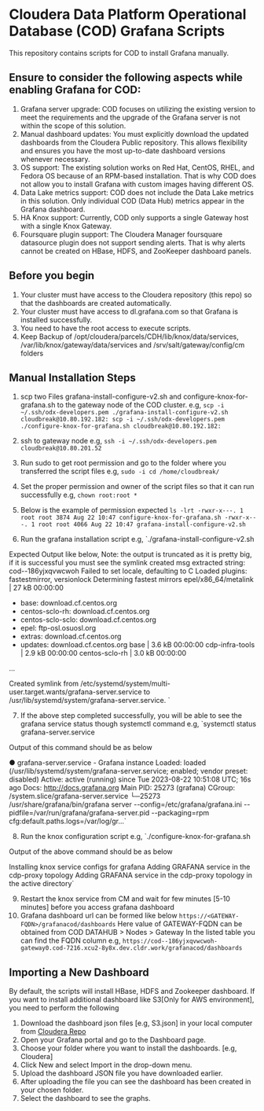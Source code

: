 # Cloudera Data Platform Operational Database (COD) Grafana Scripts
This repository contains scripts for COD to install Grafana manually.

## Ensure to consider the following aspects while enabling Grafana for COD:

1. Grafana server upgrade: COD focuses on utilizing the existing version to meet the requirements and the upgrade of the Grafana server is not within the scope of this solution.
2. Manual dashboard updates: You must explicitly download the updated dashboards from the Cloudera Public repository. This allows flexibility and ensures you have the most up-to-date dashboard versions whenever necessary.
3. OS support: The existing solution works on Red Hat, CentOS, RHEL, and Fedora OS because of an RPM-based installation. That is why COD does not allow you to install Grafana with custom images having different OS.
4. Data Lake metrics support: COD does not include the Data Lake metrics in this solution. Only individual COD (Data Hub) metrics appear in the Grafana dashboard.
5. HA Knox support: Currently, COD only supports a single Gateway host with a single Knox Gateway.
6. Foursquare plugin support: The Cloudera Manager foursquare datasource plugin does not support sending alerts. That is why alerts cannot be created on HBase, HDFS, and ZooKeeper dashboard panels.

## Before you begin
1. Your cluster must have access to the Cloudera repository (this repo) so that the dashboards are created automatically.
2. Your cluster must have access to dl.grafana.com so that Grafana is installed successfully.
3. You need to have the root access to execute scripts.
4. Keep Backup of /opt/cloudera/parcels/CDH/lib/knox/data/services, /var/lib/knox/gateway/data/services and /srv/salt/gateway/config/cm folders


## Manual Installation Steps
1. scp two Files grafana-install-configure-v2.sh and configure-knox-for-grafana.sh to the gateway node of the COD cluster.
e.g,
`scp -i ~/.ssh/odx-developers.pem ./grafana-install-configure-v2.sh cloudbreak@10.80.192.182:
scp -i ~/.ssh/odx-developers.pem ./configure-knox-for-grafana.sh cloudbreak@10.80.192.182:`

2. ssh to gateway node
e.g,
`ssh -i ~/.ssh/odx-developers.pem cloudbreak@10.80.201.52`

3. Run sudo to get root permission and go to the folder where you transferred the script files
e.g,
`sudo -i
cd /home/cloudbreak/`

4. Set the proper permission and owner of the script files so that it can run successfully
e.g,
`chown root:root *`

5. Below is the example of permission expected
`ls -lrt
-rwxr-x---. 1 root root 3874 Aug 22 10:47 configure-knox-for-grafana.sh
-rwxr-x---. 1 root root 4066 Aug 22 10:47 grafana-install-configure-v2.sh`

6. Run the grafana installation script
e.g,
`./grafana-install-configure-v2.sh

Expected Output like below,
Note: the output is truncated as it is pretty big, if it is successful you must see the symlink created msg
extracted string: cod--186yjxqvwcwoh
Failed to set locale, defaulting to C
Loaded plugins: fastestmirror, versionlock
Determining fastest mirrors
epel/x86_64/metalink                                                                                                                                                   |  27 kB  00:00:00
* base: download.cf.centos.org
* centos-sclo-rh: download.cf.centos.org
* centos-sclo-sclo: download.cf.centos.org
* epel: ftp-osl.osuosl.org
* extras: download.cf.centos.org
* updates: download.cf.centos.org
  base                                                                                                                                                                   | 3.6 kB  00:00:00
  cdp-infra-tools                                                                                                                                                        | 2.9 kB  00:00:00
  centos-sclo-rh                                                                                                                                                         | 3.0 kB  00:00:00

…

Created symlink from /etc/systemd/system/multi-user.target.wants/grafana-server.service to /usr/lib/systemd/system/grafana-server.service. `

7. If the above step completed successfully, you will be able to see the grafana service status though systemctl command
e.g,
`systemctl status grafana-server.service

Output of this command should be as below

● grafana-server.service - Grafana instance
Loaded: loaded (/usr/lib/systemd/system/grafana-server.service; enabled; vendor preset: disabled)
Active: active (running) since Tue 2023-08-22 10:51:08 UTC; 16s ago
Docs: http://docs.grafana.org
Main PID: 25273 (grafana)
CGroup: /system.slice/grafana-server.service
└─25273 /usr/share/grafana/bin/grafana server --config=/etc/grafana/grafana.ini --pidfile=/var/run/grafana/grafana-server.pid --packaging=rpm cfg:default.paths.logs=/var/log/gr...`


8. Run the knox configuration script
e.g,
`./configure-knox-for-grafana.sh

Output of the above command should be as below

Installing knox service configs for grafana
Adding GRAFANA service in the cdp-proxy topology
Adding GRAFANA service in the cdp-proxy topology in the active directory`

9. Restart the knox service from CM and wait for few minutes [5-10 minutes] before you access grafana dashboard
10. Grafana dashboard url can be formed like below
`https://<GATEWAY-FQDN>/grafanacod/dashboards`
Here value of GATEWAY-FQDN can be obtained from COD DATAHUB > Nodes > Gateway
In the listed table you can find the FQDN column
e.g,
`https://cod--186yjxqvwcwoh-gateway0.cod-7216.xcu2-8y8x.dev.cldr.work/grafanacod/dashboards`


## Importing a New Dashboard
By default, the scripts will install HBase, HDFS and Zookeeper dashboard. If you want to install additional dashboard like S3[Only for AWS environment], you need to perform the following

1. Download the dashboard json files [e.g, S3.json] in your local computer from [Cloudera Repo](../dashboards)
2. Open your Grafana portal and go to the Dashboard page.
3. Choose your folder where you want to install the dashboards. [e.g, Cloudera]
4. Click New and select Import in the drop-down menu.
5. Upload the dashboard JSON file you have downloaded earlier.
6. After uploading the file you can see the dashboard has been created in your chosen folder.
7. Select the dashboard to see the graphs.
